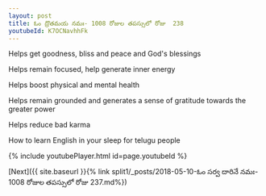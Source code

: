 ```yaml
---
layout: post
title: ఓం ద్రొతమయ నమః- 1008 రోజుల తపస్సులో రోజు  238
youtubeId: K7OCNavhhFk
---
```

 
 
Helps get goodness, bliss and peace and God's blessings
 
Helps remain focused, help generate inner energy 
 
Helps boost physical and mental health 
 
Helps remain grounded and generates a sense of gratitude towards the greater power 
 
Helps reduce bad karma
 
How to learn English in your sleep for telugu people
 
 
 
 


{% include youtubePlayer.html id=page.youtubeId %}
 
[Next]({{ site.baseurl }}{% link split1/_posts/2018-05-10-ఓం సర్వ దారినే నమః- 1008 రోజుల తపస్సులో రోజు  237.md%})
 
